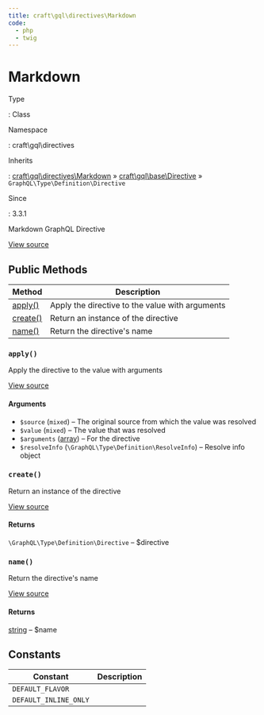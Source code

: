 ```yaml
---
title: craft\gql\directives\Markdown
code:
  - php
  - twig
---
```


# Markdown

Type

:   Class

Namespace

:   craft\gql\directives

Inherits

:   [craft\gql\directives\Markdown](craft-gql-directives-markdown.md) &raquo;
[craft\gql\base\Directive](craft-gql-base-directive.md) &raquo;
`GraphQL\Type\Definition\Directive`

Since

:   3.3.1



Markdown GraphQL Directive





[View source](https://github.com/craftcms/cms/blob/master/src/gql/directives/Markdown.php)






## Public Methods

| Method                                                     | Description
| ---------------------------------------------------------- | -----------------------------------------------
| [apply()](craft-gql-directives-markdown.md#method-apply)   | Apply the directive to the value with arguments
| [create()](craft-gql-directives-markdown.md#method-create) | Return an instance of the directive
| [name()](craft-gql-directives-markdown.md#method-name)     | Return the directive's name

### `apply()`





Apply the directive to the value with arguments








[View source](https://github.com/craftcms/cms/blob/master/src/gql/directives/Markdown.php#L75-L84)


#### Arguments

- `$source` (`mixed`) – The original source from which the value was resolved
- `$value` (`mixed`) – The value that was resolved
- `$arguments` ([array](http://php.net/language.types.array)) – For the directive
- `$resolveInfo` (`\GraphQL\Type\Definition\ResolveInfo`) – Resolve info object




### `create()`





Return an instance of the directive








[View source](https://github.com/craftcms/cms/blob/master/src/gql/directives/Markdown.php#L33-L62)



#### Returns

`\GraphQL\Type\Definition\Directive` – $directive



### `name()`





Return the directive's name








[View source](https://github.com/craftcms/cms/blob/master/src/gql/directives/Markdown.php#L67-L70)



#### Returns

[string](http://php.net/language.types.string) – $name







## Constants

| Constant              | Description
| --------------------- | -----------
| `DEFAULT_FLAVOR`      |
| `DEFAULT_INLINE_ONLY` |



